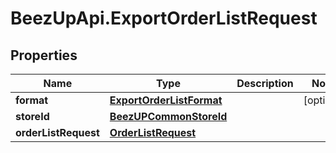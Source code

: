 # BeezUpApi.ExportOrderListRequest

## Properties
Name | Type | Description | Notes
------------ | ------------- | ------------- | -------------
**format** | [**ExportOrderListFormat**](ExportOrderListFormat.md) |  | [optional] 
**storeId** | [**BeezUPCommonStoreId**](BeezUPCommonStoreId.md) |  | 
**orderListRequest** | [**OrderListRequest**](OrderListRequest.md) |  | 


